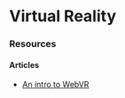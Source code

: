 # Virtual Reality

### Resources

#### Articles

* [An intro to WebVR](https://blog.glitch.com/post/an-intro-to-webvr)
